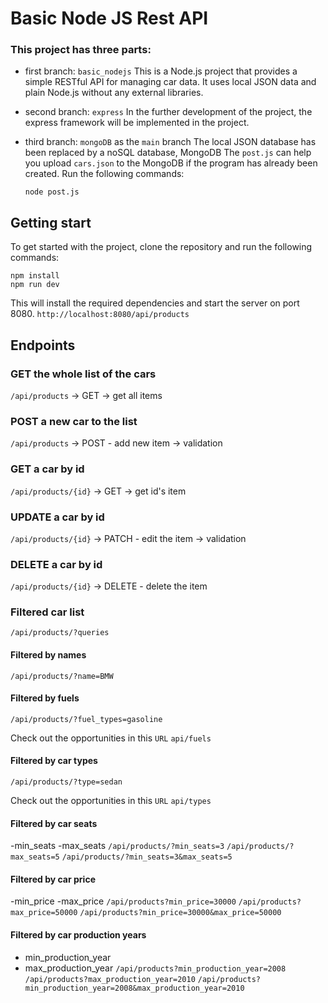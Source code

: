 # Basic Node JS Rest API

### This project has three parts:

- first branch: `basic_nodejs`
  This is a Node.js project that provides a simple RESTful API for managing car data. It uses local JSON data and plain Node.js without any external libraries.
- second branch: `express`
  In the further development of the project, the express framework will be implemented in the project.

- third branch: `mongoDB` as the `main` branch
  The local JSON database has been replaced by a noSQL database, MongoDB
  The `post.js` can help you upload `cars.json` to the MongoDB if the program has already been created.
  Run the following commands:
  ```
  node post.js
  ```

## Getting start

To get started with the project, clone the repository and run the following commands:

```
npm install
npm run dev
```

This will install the required dependencies and start the server on port 8080.
`http://localhost:8080/api/products`

## Endpoints

### GET the whole list of the cars

`/api/products`
-> GET -> get all items

### POST a new car to the list

`/api/products`
-> POST - add new item -> validation

### GET a car by id

`/api/products/{id}`
-> GET -> get id's item

### UPDATE a car by id

`/api/products/{id}`
-> PATCH - edit the item -> validation

### DELETE a car by id

`/api/products/{id}`
-> DELETE - delete the item

### Filtered car list

`/api/products/?queries`

#### Filtered by names

`/api/products/?name=BMW`

#### Filtered by fuels

`/api/products/?fuel_types=gasoline`

Check out the opportunities in this `URL`
`api/fuels`

#### Filtered by car types

`/api/products/?type=sedan`

Check out the opportunities in this `URL`
`api/types`

#### Filtered by car seats

-min_seats
-max_seats
`/api/products/?min_seats=3`
`/api/products/?max_seats=5`
`/api/products/?min_seats=3&max_seats=5`

#### Filtered by car price

-min_price
-max_price
`/api/products?min_price=30000`
`/api/products?max_price=50000`
`/api/products?min_price=30000&max_price=50000`

#### Filtered by car production years

- min_production_year
- max_production_year
  `/api/products?min_production_year=2008`
  `/api/products?max_production_year=2010`
  `/api/products?min_production_year=2008&max_production_year=2010`
